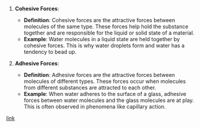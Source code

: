 
1. **Cohesive Forces**:
   - **Definition**: Cohesive forces are the attractive forces between molecules of the same type. These forces help hold the substance together and are responsible for the liquid or solid state of a material.
   - **Example**: Water molecules in a liquid state are held together by cohesive forces. This is why water droplets form and water has a tendency to bead up.

2. **Adhesive Forces**:
   - **Definition**: Adhesive forces are the attractive forces between molecules of different types. These forces occur when molecules from different substances are attracted to each other.
   - **Example**: When water adheres to the surface of a glass, adhesive forces between water molecules and the glass molecules are at play. This is often observed in phenomena like capillary action.

[link](https://www.shaalaa.com/question-bank-solutions/derive-expression-excess-pressure-inside-drop-liquid-surface-tension_495)
